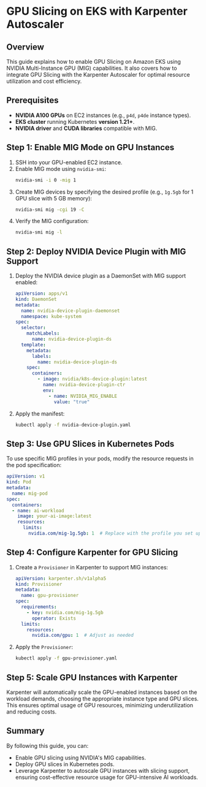 
# GPU Slicing on EKS with Karpenter Autoscaler

## Overview
This guide explains how to enable GPU Slicing on Amazon EKS using NVIDIA Multi-Instance GPU (MIG) capabilities. It also covers how to integrate GPU Slicing with the Karpenter Autoscaler for optimal resource utilization and cost efficiency.

## Prerequisites
- **NVIDIA A100 GPUs** on EC2 instances (e.g., `p4d`, `p4de` instance types).
- **EKS cluster** running Kubernetes **version 1.21+**.
- **NVIDIA driver** and **CUDA libraries** compatible with MIG.

## Step 1: Enable MIG Mode on GPU Instances
1. SSH into your GPU-enabled EC2 instance.
2. Enable MIG mode using `nvidia-smi`:
   ```bash
   nvidia-smi -i 0 -mig 1
   ```
3. Create MIG devices by specifying the desired profile (e.g., `1g.5gb` for 1 GPU slice with 5 GB memory):
   ```bash
   nvidia-smi mig -cgi 19 -C
   ```
4. Verify the MIG configuration:
   ```bash
   nvidia-smi mig -l
   ```

## Step 2: Deploy NVIDIA Device Plugin with MIG Support
1. Deploy the NVIDIA device plugin as a DaemonSet with MIG support enabled:
   ```yaml
   apiVersion: apps/v1
   kind: DaemonSet
   metadata:
     name: nvidia-device-plugin-daemonset
     namespace: kube-system
   spec:
     selector:
       matchLabels:
         name: nvidia-device-plugin-ds
     template:
       metadata:
         labels:
           name: nvidia-device-plugin-ds
       spec:
         containers:
           - image: nvidia/k8s-device-plugin:latest
             name: nvidia-device-plugin-ctr
             env:
               - name: NVIDIA_MIG_ENABLE
                 value: "true"
   ```

2. Apply the manifest:
   ```bash
   kubectl apply -f nvidia-device-plugin.yaml
   ```

## Step 3: Use GPU Slices in Kubernetes Pods
To use specific MIG profiles in your pods, modify the resource requests in the pod specification:
```yaml
apiVersion: v1
kind: Pod
metadata:
  name: mig-pod
spec:
  containers:
  - name: ai-workload
    image: your-ai-image:latest
    resources:
      limits:
        nvidia.com/mig-1g.5gb: 1  # Replace with the profile you set up
```

## Step 4: Configure Karpenter for GPU Slicing
1. Create a `Provisioner` in Karpenter to support MIG instances:
   ```yaml
   apiVersion: karpenter.sh/v1alpha5
   kind: Provisioner
   metadata:
     name: gpu-provisioner
   spec:
     requirements:
       - key: nvidia.com/mig-1g.5gb
         operator: Exists
     limits:
       resources:
         nvidia.com/gpu: 1  # Adjust as needed
   ```

2. Apply the `Provisioner`:
   ```bash
   kubectl apply -f gpu-provisioner.yaml
   ```

## Step 5: Scale GPU Instances with Karpenter
Karpenter will automatically scale the GPU-enabled instances based on the workload demands, choosing the appropriate instance type and GPU slices. This ensures optimal usage of GPU resources, minimizing underutilization and reducing costs.

## Summary
By following this guide, you can:
- Enable GPU slicing using NVIDIA's MIG capabilities.
- Deploy GPU slices in Kubernetes pods.
- Leverage Karpenter to autoscale GPU instances with slicing support, ensuring cost-effective resource usage for GPU-intensive AI workloads.
